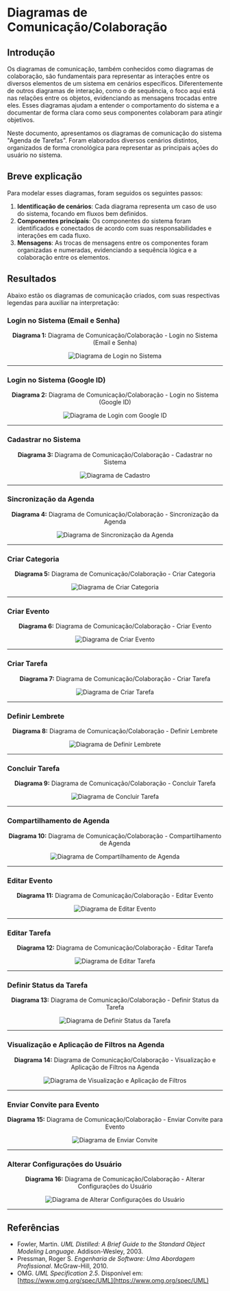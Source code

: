 # Diagramas de Comunicação/Colaboração

## Introdução

Os diagramas de comunicação, também conhecidos como diagramas de colaboração, são fundamentais para representar as interações entre os diversos elementos de um sistema em cenários específicos. Diferentemente de outros diagramas de interação, como o de sequência, o foco aqui está nas relações entre os objetos, evidenciando as mensagens trocadas entre eles. Esses diagramas ajudam a entender o comportamento do sistema e a documentar de forma clara como seus componentes colaboram para atingir objetivos.

Neste documento, apresentamos os diagramas de comunicação do sistema "Agenda de Tarefas". Foram elaborados diversos cenários distintos, organizados de forma cronológica para representar as principais ações do usuário no sistema.

## Breve explicação

Para modelar esses diagramas, foram seguidos os seguintes passos:

1. **Identificação de cenários**: Cada diagrama representa um caso de uso do sistema, focando em fluxos bem definidos.
2. **Componentes principais**: Os componentes do sistema foram identificados e conectados de acordo com suas responsabilidades e interações em cada fluxo.
3. **Mensagens**: As trocas de mensagens entre os componentes foram organizadas e numeradas, evidenciando a sequência lógica e a colaboração entre os elementos.

## Resultados

Abaixo estão os diagramas de comunicação criados, com suas respectivas legendas para auxiliar na interpretação:

### Login no Sistema (Email e Senha)

<p align="center" ><strong>Diagrama 1:</strong> Diagrama de Comunicação/Colaboração - Login no Sistema (Email e Senha)</p>
<center>
<img src="logarSistema2.jpg" alt="Diagrama de Login no Sistema">
</center>

---

### Login no Sistema (Google ID)

<p align="center" ><strong>Diagrama 2:</strong> Diagrama de Comunicação/Colaboração - Login no Sistema (Google ID)</p>
<center>
<img src="logarSistema.jpg" alt="Diagrama de Login com Google ID">
</center>

---

### Cadastrar no Sistema

<p align="center" ><strong>Diagrama 3:</strong> Diagrama de Comunicação/Colaboração - Cadastrar no Sistema</p>
<center>
<img src="cadastrarSistema.jpg" alt="Diagrama de Cadastro">
</center>

---

### Sincronização da Agenda

<p align="center" ><strong>Diagrama 4:</strong> Diagrama de Comunicação/Colaboração - Sincronização da Agenda</p>
<center>
<img src="SincronizacaoAgenda.jpg" alt="Diagrama de Sincronização da Agenda">
</center>

---

### Criar Categoria

<p align="center" ><strong>Diagrama 5:</strong> Diagrama de Comunicação/Colaboração - Criar Categoria</p>
<center>
<img src="criarCategoria.jpg" alt="Diagrama de Criar Categoria">
</center>

---

### Criar Evento

<p align="center" ><strong>Diagrama 6:</strong> Diagrama de Comunicação/Colaboração - Criar Evento</p>
<center>
<img src="criarEvento.jpg" alt="Diagrama de Criar Evento">
</center>

---

### Criar Tarefa

<p align="center" ><strong>Diagrama 7:</strong> Diagrama de Comunicação/Colaboração - Criar Tarefa</p>
<center>
<img src="criarTarefa.jpg" alt="Diagrama de Criar Tarefa">
</center>

---

### Definir Lembrete

<p align="center" ><strong>Diagrama 8:</strong> Diagrama de Comunicação/Colaboração - Definir Lembrete</p>
<center>
<img src="definirLembrete.jpg" alt="Diagrama de Definir Lembrete">
</center>

---

### Concluir Tarefa

<p align="center" ><strong>Diagrama 9:</strong> Diagrama de Comunicação/Colaboração - Concluir Tarefa</p>
<center>
<img src="concluirTarefa.jpg" alt="Diagrama de Concluir Tarefa">
</center>

---

### Compartilhamento de Agenda

<p align="center" ><strong>Diagrama 10:</strong> Diagrama de Comunicação/Colaboração - Compartilhamento de Agenda</p>
<center>
<img src="compartAgenda.jpg" alt="Diagrama de Compartilhamento de Agenda">
</center>

---

### Editar Evento

<p align="center" ><strong>Diagrama 11:</strong> Diagrama de Comunicação/Colaboração - Editar Evento</p>
<center>
<img src="editarEvento.jpg" alt="Diagrama de Editar Evento">
</center>

---

### Editar Tarefa

<p align="center" ><strong>Diagrama 12:</strong> Diagrama de Comunicação/Colaboração - Editar Tarefa</p>
<center>
<img src="editarTarefa.jpg" alt="Diagrama de Editar Tarefa">
</center>

---

### Definir Status da Tarefa

<p align="center" ><strong>Diagrama 13:</strong> Diagrama de Comunicação/Colaboração - Definir Status da Tarefa</p>
<center>
<img src="definirStatus.jpg" alt="Diagrama de Definir Status da Tarefa">
</center>

---

### Visualização e Aplicação de Filtros na Agenda

<p align="center" ><strong>Diagrama 14:</strong> Diagrama de Comunicação/Colaboração - Visualização e Aplicação de Filtros na Agenda</p>
<center>
<img src="filtroAgenda.jpg" alt="Diagrama de Visualização e Aplicação de Filtros">
</center>

---

### Enviar Convite para Evento

<p align="center" ><strong>Diagrama 15:</strong> Diagrama de Comunicação/Colaboração - Enviar Convite para Evento</p>
<center>
<img src="enviarConvite.jpg" alt="Diagrama de Enviar Convite">
</center>

---

### Alterar Configurações do Usuário

<p align="center" ><strong>Diagrama 16:</strong> Diagrama de Comunicação/Colaboração - Alterar Configurações do Usuário</p>
<center>
<img src="configUsuario.jpg" alt="Diagrama de Alterar Configurações do Usuário">
</center>

---

## Referências

- Fowler, Martin. *UML Distilled: A Brief Guide to the Standard Object Modeling Language*. Addison-Wesley, 2003.
- Pressman, Roger S. *Engenharia de Software: Uma Abordagem Profissional*. McGraw-Hill, 2010.
- OMG. *UML Specification 2.5*. Disponível em: [https://www.omg.org/spec/UML](https://www.omg.org/spec/UML)
